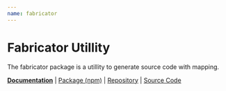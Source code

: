 ```yaml
---
name: fabricator
---
```


# Fabricator Utillity

<!-- @include docs/parts/packages/fabricator/description.md-->

The fabricator package is a utillity to generate source code with mapping.

<!-- /include -->

<!-- @include docs/parts/package-nav.md -->

[**Documentation**](https://kolint.github.io/next) | [Package (npm)](https://npmjs.com/package/@kolint/fabricator) | [Repository](https://github.com/kolint/next) | [Source Code](https://github.com/kolint/next/tree/main/packages/fabricator)

<!-- /include -->

<!-- @include docs/parts/reference.md -->

[TypeScript]: https://typescriptlang.org
[ESLint]: https://eslint.org
[Knockout]: https://knockoutjs.com
[toolchain]: https://kolint.github.io/next

<!-- /include -->
